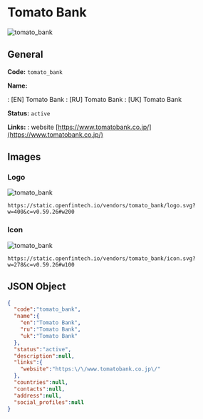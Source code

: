 
# Tomato Bank 
![tomato_bank](https://static.openfintech.io/vendors/tomato_bank/logo.svg?w=400&c=v0.59.26#w200)  

## General 
 
**Code:** `tomato_bank` 
 
**Name:** 
 
:	[EN] Tomato Bank 
:	[RU] Tomato Bank 
:	[UK] Tomato Bank 
 
**Status:** `active` 
 
**Links:** 
: website [https://www.tomatobank.co.jp/](https://www.tomatobank.co.jp/) 
 

## Images 

### Logo 
 
![tomato_bank](https://static.openfintech.io/vendors/tomato_bank/logo.svg?w=400&c=v0.59.26#w200)  

```
https://static.openfintech.io/vendors/tomato_bank/logo.svg?w=400&c=v0.59.26#w200
```  

### Icon 
 
![tomato_bank](https://static.openfintech.io/vendors/tomato_bank/icon.svg?w=278&c=v0.59.26#w100)  

```
https://static.openfintech.io/vendors/tomato_bank/icon.svg?w=278&c=v0.59.26#w100
```  

## JSON Object 

```json
{
  "code":"tomato_bank",
  "name":{
    "en":"Tomato Bank",
    "ru":"Tomato Bank",
    "uk":"Tomato Bank"
  },
  "status":"active",
  "description":null,
  "links":{
    "website":"https:\/\/www.tomatobank.co.jp\/"
  },
  "countries":null,
  "contacts":null,
  "address":null,
  "social_profiles":null
}
```  
